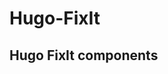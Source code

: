 # Hugo-FixIt

## Hugo FixIt components
<!-- HUGO_FIXIT_COMPONENTS:START -->
<!-- HUGO_FIXIT_COMPONENTS:END -->
